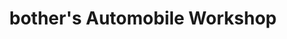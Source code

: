 ---
title: "bother's Automobile Workshop"
url: /muvattupuzha/bothers-automobile-workshop/
shop: car repair
---